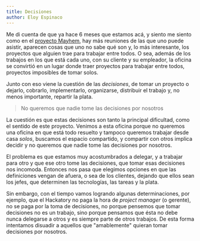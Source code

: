 ```yaml
---
title: Decisiones
author: Eloy Espinaco
---
```


Me di cuenta de que ya hace 6 meses que estamos acá, y siento me siento como en
el [proyecto Mayhem][1], hay más reuniones de las que uno puede asistir,
aparecen cosas que uno no sabe qué son y, lo más interesante, los proyectos que
alguien trae para trabajar entre todos. O sea, además de los trabajos en los
que está cada uno, con su cliente y su empleador, la oficina se convirtió en un
lugar donde traer proyectos para trabajar entre todos, proyectos imposibles de
tomar solos.

Junto con eso viene la cuestión de las _decisiones_, de tomar un proyecto o
dejarlo, cobrarlo, implementarlo, organizarse, distribuir el trabajo y, no
menos importante, repartir la plata.

<blockquote class="highlight">No queremos que nadie tome las decisiones por
nosotros</blockquote>

La cuestión es que estas decisiones son tanto la principal dificultad, como el
sentido de este proyecto. Venimos a esta oficina porque no queremos una oficina
en que está todo resuelto y tampoco queremos trabajar desde casa _solos_,
buscamos el espacio compartido, y compartir con otros implica decidir y no
queremos que nadie tome las decisiones por nosotros.

El problema es que estamos muy acostumbrados a delegar, y a trabajar para otro
y que ese otro tome las decisiones, que tomar esas decisiones nos incomoda.
Entonces nos pasa que elegimos opciones en que las definiciones vengan de
afuera, o sea de los clientes, dejando que ellos sean los jefes, que determinen
las tecnologías, las tareas y la plata.

Sin embargo, con el tiempo vamos logrando algunas determinaciones, por ejemplo,
que el Hackatory no paga la hora de _project manager_ (o gerente), no se paga
por la toma de decisiones, no porque pensemos que tomar decisiones no es un
trabajo, sino porque pensamos que ésta no debe nunca delegarse a otros y es
siempre parte de otros trabajos. De esta forma intentamos disuadir a aquellos
que "amablemente" quieran tomar decisiones por nosotros.

 [1]: https://es.wikipedia.org/wiki/Fight_Club "El Club de la pelea"
